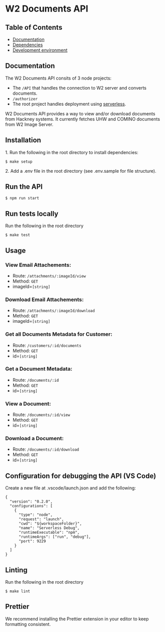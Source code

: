 # W2 Documents API

## Table of Contents

- [Documentation](#documentation)
- [Dependencies](#dependencies)
- [Development environment](#development-environment)

## Documentation

The W2 Documents API consits of 3 node projects:

- The `/API` that handles the connection to W2 server and converts documents.
- `/authorizer`
- The root project handles deployment using [serverless](https://serverless.com/).

W2 Documents API provides a way to view and/or download documents from Hackney systems.
It currently fetches UHW and COMINO documents from W2 Image Server.

## Installation

1\. Run the following in the root directory to install dependencies:

```
$ make setup
```

2\. Add a .env file in the root directory (see .env.sample for file structure).

## Run the API

```
$ npm run start
```

## Run tests locally

Run the following in the root directory

```
$ make test
```

## Usage

### View Email Attachements:

- Route: `/attachments/:imageId/view`
- Method: `GET`
- imageId=`[string]`

### Download Email Attachements:

- Route: `/attachments/:imageId/download`
- Method: `GET`
- imageId=`[string]`

### Get all Documents Metadata for Customer:

- Route: `/customers/:id/documents`
- Method: `GET`
- id=`[string]`

### Get a Document Metadata:

- Route: `/documents/:id`
- Method: `GET`
- id=`[string]`

### View a Document:

- Route: `/documents/:id/view`
- Method: `GET`
- id=`[string]`

### Download a Document:

- Route: `/documents/:id/download`
- Method: `GET`
- id=`[string]`

## Configuration for debugging the API (VS Code)

Create a new file at .vscode/launch.json and add the following:

```
{
  "version": "0.2.0",
  "configurations": [
    {
      "type": "node",
      "request": "launch",
      "cwd": "${workspaceFolder}",
      "name": "Serverless Debug",
      "runtimeExecutable": "npm",
      "runtimeArgs": ["run", "debug"],
      "port": 9229
    }
  ]
}
```

## Linting

Run the following in the root directory

```
$ make lint
```

## Prettier

We recommend installing the Prettier extension in your editor to keep formatting consistent.
